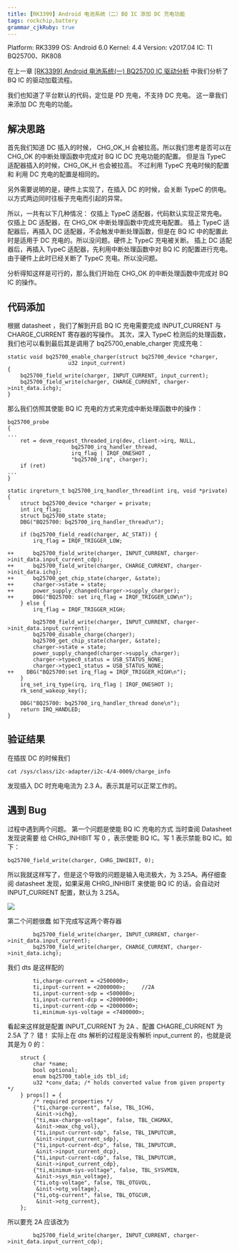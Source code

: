 ```yaml
---
title: [RK3399] Android 电池系统（二）BQ IC 添加 DC 充电功能
tags: rockchip,battery
grammar_cjkRuby: true
---
```

Platform: RK3399 
OS: Android 6.0 
Kernel: 4.4 
Version: v2017.04 
IC: TI BQ25700、RK808

在上一章 [[RK3399] Android 电池系统(一) BQ25700 IC 驱动分析](http://blog.csdn.net/dearsq/article/details/72335905) 中我们分析了 BQ IC 的驱动加载流程。

我们也知道了平台默认的代码，定位是 PD 充电，不支持 DC 充电。
这一章我们来添加 DC 充电的功能。

## 解决思路
首先我们知道 DC 插入的时候， CHG_OK_H 会被拉高。所以我们思考是否可以在 CHG_OK 的中断处理函数中完成对 BQ IC DC 充电功能的配置。
但是当 TypeC 适配器插入的时候，CHG_OK_H 也会被拉高。
不过利用 TypeC 充电时候的配置和 利用 DC 充电的配置是相同的。

另外需要说明的是，硬件上实现了，在插入 DC 的时候，会关断 TypeC 的供电。以方式两边同时往板子充电而引起的异常。

所以，一共有以下几种情况：
仅插上 TypeC 适配器，代码默认实现正常充电。
仅插上 DC 适配器，在 CHG_OK 中断处理函数中完成充电配置。
插上 TypeC 适配器后，再插入 DC 适配器，不会触发中断处理函数，但是在 BQ IC 中的配置此时是适用于 DC 充电的。所以没问题。硬件上 TypeC 充电被关断。
插上 DC 适配器后，再插入 TypeC 适配器，先利用中断处理函数中对 BQ IC 的配置进行充电。由于硬件上此时已经关断了 TypeC 充电。所以没问题。

分析得知这样是可行的，那么我们开始在 CHG_OK 的中断处理函数中完成对 BQ IC 的操作。

## 代码添加
根据  datasheet ，我们了解到开启 BQ IC 充电需要完成 INPUT_CURRENT 与 CHARGE_CURRENT 寄存器的写操作。
其次，深入 TypeC 检测后的处理函数，我们也可以看到最后其是调用了 bq25700_enable_charger 完成充电：
```
static void bq25700_enable_charger(struct bq25700_device *charger,
				   u32 input_current)
{
	bq25700_field_write(charger, INPUT_CURRENT, input_current);
	bq25700_field_write(charger, CHARGE_CURRENT, charger->init_data.ichg);
}
```

那么我们仿照其使能 BQ IC 充电的方式来完成中断处理函数中的操作：
```
bq25700_probe
{
...
    ret = devm_request_threaded_irq(dev, client->irq, NULL,
					bq25700_irq_handler_thread,
					irq_flag | IRQF_ONESHOT ,   
					"bq25700_irq", charger);
	if (ret)
...
}

static irqreturn_t bq25700_irq_handler_thread(int irq, void *private)
{
	struct bq25700_device *charger = private;
	int irq_flag;
	struct bq25700_state state;
	DBG("BQ25700: bq25700_irq_handler_thread\n");

	if (bq25700_field_read(charger, AC_STAT)) {
		irq_flag = IRQF_TRIGGER_LOW;

++		bq25700_field_write(charger, INPUT_CURRENT, charger->init_data.input_current_cdp);
++		bq25700_field_write(charger, CHARGE_CURRENT, charger->init_data.ichg);
++		bq25700_get_chip_state(charger, &state);
++		charger->state = state;
++		power_supply_changed(charger->supply_charger);
++		DBG("BQ25700: set irq_flag = IRQF_TRIGGER_LOW\n");
	} else {
		irq_flag = IRQF_TRIGGER_HIGH;
		
		bq25700_field_write(charger, INPUT_CURRENT, charger->init_data.input_current);
		bq25700_disable_charge(charger);
		bq25700_get_chip_state(charger, &state);
		charger->state = state;
		power_supply_changed(charger->supply_charger);
		charger->typec0_status = USB_STATUS_NONE;
		charger->typec1_status = USB_STATUS_NONE;
++    DBG("BQ25700:set irq_flag = IRQF_TRIGGER_HIGH\n");
	}
	irq_set_irq_type(irq, irq_flag | IRQF_ONESHOT );
	rk_send_wakeup_key();

	DBG("BQ25700: bq25700_irq_handler_thread done\n");
	return IRQ_HANDLED;
}

```

## 验证结果
在插拔 DC 的时候我们
```
cat /sys/class/i2c-adapter/i2c-4/4-0009/charge_info
```
发现插入 DC 时充电电流为 2.3 A，表示其是可以正常工作的。



## 遇到 Bug
过程中遇到两个问题。
第一个问题是使能 BQ IC 充电的方式
当时查阅 Datasheet 发现说需要 给 CHRG_INHIBIT 写 0 ，表示使能 BQ IC。写 1 表示禁能 BQ IC。如下：
```
bq25700_field_write(charger, CHRG_INHIBIT, 0);
```
所以我就这样写了，但是这个导致的问题是输入电流极大，为 3.25A。再仔细查阅 datasheet 发现，如果采用 CHRG_INHIBIT 来使能 BQ IC 的话，会自动对 INPUT_CURRENT 配置，默认为 3.25A。

![](http://ww1.sinaimg.cn/large/ba061518gy1ffym27db6aj20ej04twew.jpg)

第二个问题很蠢
如下完成写这两个寄存器
```
		bq25700_field_write(charger, INPUT_CURRENT, charger->init_data.input_current);
		bq25700_field_write(charger, CHARGE_CURRENT, charger->init_data.ichg);
```
我们 dts 是这样配的
```
		ti,charge-current = <2500000>;
		ti,input-current = <2000000>;     //2A
		ti,input-current-sdp = <500000>;
		ti,input-current-dcp = <2000000>;
		ti,input-current-cdp = <2000000>;
		ti,minimum-sys-voltage = <7400000>;
```
看起来这样就是配置 INPUT_CURRENT 为 2A 、配置 CHAGRE_CURRENT 为 2.5A 了？
错！
实际上在 dts 解析的过程是没有解析 input_current 的，也就是说其是为 0 的：
```
	struct {
		char *name;
		bool optional;
		enum bq25700_table_ids tbl_id;
		u32 *conv_data; /* holds converted value from given property */
	} props[] = {
		/* required properties */
		{"ti,charge-current", false, TBL_ICHG,
		 &init->ichg},
		{"ti,max-charge-voltage", false, TBL_CHGMAX,
		 &init->max_chg_vol},
		{"ti,input-current-sdp", false, TBL_INPUTCUR,
		 &init->input_current_sdp},
		{"ti,input-current-dcp", false, TBL_INPUTCUR,
		 &init->input_current_dcp},
		{"ti,input-current-cdp", false, TBL_INPUTCUR,
		 &init->input_current_cdp},
		{"ti,minimum-sys-voltage", false, TBL_SYSVMIN,
		 &init->sys_min_voltage},
		{"ti,otg-voltage", false, TBL_OTGVOL,
		 &init->otg_voltage},
		{"ti,otg-current", false, TBL_OTGCUR,
		 &init->otg_current},
	};
```
所以要充 2A 应该改为
```
		bq25700_field_write(charger, INPUT_CURRENT, charger->init_data.input_current_cdp);
```
